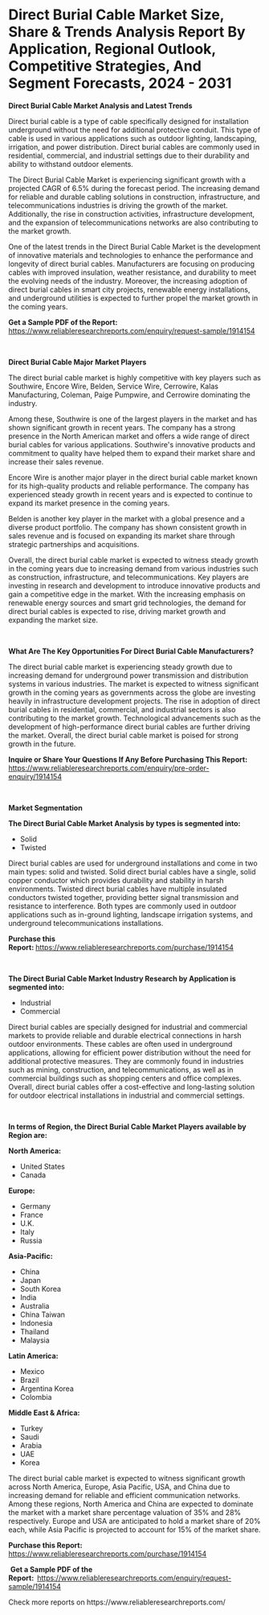 <p><h1>Direct Burial Cable Market Size, Share & Trends Analysis Report By Application, Regional Outlook, Competitive Strategies, And Segment Forecasts, 2024 - 2031</h1></p><p><strong>Direct Burial Cable Market Analysis and Latest Trends</strong></p>
<p><p>Direct burial cable is a type of cable specifically designed for installation underground without the need for additional protective conduit. This type of cable is used in various applications such as outdoor lighting, landscaping, irrigation, and power distribution. Direct burial cables are commonly used in residential, commercial, and industrial settings due to their durability and ability to withstand outdoor elements.</p><p>The Direct Burial Cable Market is experiencing significant growth with a projected CAGR of 6.5% during the forecast period. The increasing demand for reliable and durable cabling solutions in construction, infrastructure, and telecommunications industries is driving the growth of the market. Additionally, the rise in construction activities, infrastructure development, and the expansion of telecommunications networks are also contributing to the market growth.</p><p>One of the latest trends in the Direct Burial Cable Market is the development of innovative materials and technologies to enhance the performance and longevity of direct burial cables. Manufacturers are focusing on producing cables with improved insulation, weather resistance, and durability to meet the evolving needs of the industry. Moreover, the increasing adoption of direct burial cables in smart city projects, renewable energy installations, and underground utilities is expected to further propel the market growth in the coming years.</p></p>
<p><strong>Get a Sample PDF of the Report:&nbsp;</strong> <a href="https://www.reliableresearchreports.com/enquiry/request-sample/1914154">https://www.reliableresearchreports.com/enquiry/request-sample/1914154</a></p>
<p>&nbsp;</p>
<p><strong>Direct Burial Cable Major Market Players</strong></p>
<p><p>The direct burial cable market is highly competitive with key players such as Southwire, Encore Wire, Belden, Service Wire, Cerrowire, Kalas Manufacturing, Coleman, Paige Pumpwire, and Cerrowire dominating the industry. </p><p>Among these, Southwire is one of the largest players in the market and has shown significant growth in recent years. The company has a strong presence in the North American market and offers a wide range of direct burial cables for various applications. Southwire's innovative products and commitment to quality have helped them to expand their market share and increase their sales revenue.</p><p>Encore Wire is another major player in the direct burial cable market known for its high-quality products and reliable performance. The company has experienced steady growth in recent years and is expected to continue to expand its market presence in the coming years.</p><p>Belden is another key player in the market with a global presence and a diverse product portfolio. The company has shown consistent growth in sales revenue and is focused on expanding its market share through strategic partnerships and acquisitions.</p><p>Overall, the direct burial cable market is expected to witness steady growth in the coming years due to increasing demand from various industries such as construction, infrastructure, and telecommunications. Key players are investing in research and development to introduce innovative products and gain a competitive edge in the market. With the increasing emphasis on renewable energy sources and smart grid technologies, the demand for direct burial cables is expected to rise, driving market growth and expanding the market size.</p></p>
<p>&nbsp;</p>
<p><strong>What Are The Key Opportunities For Direct Burial Cable Manufacturers?</strong></p>
<p><p>The direct burial cable market is experiencing steady growth due to increasing demand for underground power transmission and distribution systems in various industries. The market is expected to witness significant growth in the coming years as governments across the globe are investing heavily in infrastructure development projects. The rise in adoption of direct burial cables in residential, commercial, and industrial sectors is also contributing to the market growth. Technological advancements such as the development of high-performance direct burial cables are further driving the market. Overall, the direct burial cable market is poised for strong growth in the future.</p></p>
<p><strong>Inquire or Share Your Questions If Any Before Purchasing This Report:</strong> <a href="https://www.reliableresearchreports.com/enquiry/pre-order-enquiry/1914154">https://www.reliableresearchreports.com/enquiry/pre-order-enquiry/1914154</a></p>
<p>&nbsp;</p>
<p><strong>Market Segmentation</strong></p>
<p><strong>The Direct Burial Cable Market Analysis by types is segmented into:</strong></p>
<p><ul><li>Solid</li><li>Twisted</li></ul></p>
<p><p>Direct burial cables are used for underground installations and come in two main types: solid and twisted. Solid direct burial cables have a single, solid copper conductor which provides durability and stability in harsh environments. Twisted direct burial cables have multiple insulated conductors twisted together, providing better signal transmission and resistance to interference. Both types are commonly used in outdoor applications such as in-ground lighting, landscape irrigation systems, and underground telecommunications installations.</p></p>
<p><strong>Purchase this Report:&nbsp;</strong><a href="https://www.reliableresearchreports.com/purchase/1914154">https://www.reliableresearchreports.com/purchase/1914154</a></p>
<p>&nbsp;</p>
<p><strong>The Direct Burial Cable Market Industry Research by Application is segmented into:</strong></p>
<p><ul><li>Industrial</li><li>Commercial</li></ul></p>
<p><p>Direct burial cables are specially designed for industrial and commercial markets to provide reliable and durable electrical connections in harsh outdoor environments. These cables are often used in underground applications, allowing for efficient power distribution without the need for additional protective measures. They are commonly found in industries such as mining, construction, and telecommunications, as well as in commercial buildings such as shopping centers and office complexes. Overall, direct burial cables offer a cost-effective and long-lasting solution for outdoor electrical installations in industrial and commercial settings.</p></p>
<p>&nbsp;</p>
<p><strong>In terms of Region, the Direct Burial Cable Market Players available by Region are:</strong></p>
<p>
    <p> <strong> North America: </strong>
        <ul>
            <li>United States</li>
            <li>Canada</li>
        </ul>
        </p> 
    <p> <strong> Europe: </strong>
        <ul>
            <li>Germany</li>
            <li>France</li>
            <li>U.K.</li>
            <li>Italy</li>
            <li>Russia</li>
        </ul>
        </p> 
    <p> <strong> Asia-Pacific: </strong>
        <ul>
            <li>China</li>
            <li>Japan</li>
            <li>South Korea</li>
            <li>India</li>
            <li>Australia</li>
            <li>China Taiwan</li>
            <li>Indonesia</li>
            <li>Thailand</li>
            <li>Malaysia</li>
        </ul>
        </p> 
    <p> <strong> Latin America: </strong>
        <ul>
            <li>Mexico</li>
            <li>Brazil</li>
            <li>Argentina Korea</li>
            <li>Colombia</li>
        </ul>
        </p> 
    <p> <strong> Middle East & Africa: </strong>
        <ul>
            <li>Turkey</li>
            <li>Saudi</li>
            <li>Arabia</li>
            <li>UAE</li>
            <li>Korea</li>
        </ul>
    </p>
    </p>
<p><p>The direct burial cable market is expected to witness significant growth across North America, Europe, Asia Pacific, USA, and China due to increasing demand for reliable and efficient communication networks. Among these regions, North America and China are expected to dominate the market with a market share percentage valuation of 35% and 28% respectively. Europe and USA are anticipated to hold a market share of 20% each, while Asia Pacific is projected to account for 15% of the market share.</p></p>
<p><strong>Purchase this Report: </strong><a href="https://www.reliableresearchreports.com/purchase/1914154">https://www.reliableresearchreports.com/purchase/1914154</a></p>
<p>&nbsp;<strong>Get a Sample PDF of the Report:&nbsp;&nbsp;</strong><a href="https://www.reliableresearchreports.com/enquiry/request-sample/1914154">https://www.reliableresearchreports.com/enquiry/request-sample/1914154</a></p>
<p><strong></strong></p>
<p>Check more reports on https://www.reliableresearchreports.com/</p>